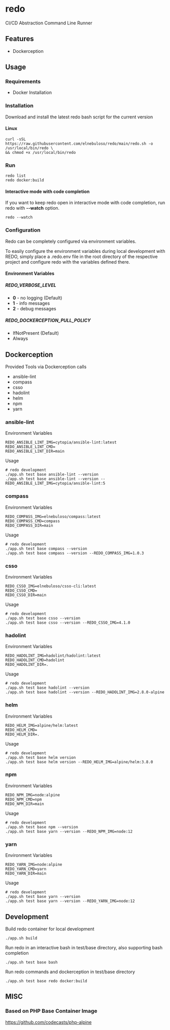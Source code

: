 # redo

CI/CD Abstraction Command Line Runner

## Features

- Dockerception

## Usage

### Requirements

- Docker Installation

### Installation

Download and install the latest redo bash script for the current version

#### Linux

```shell
curl -sSL https://raw.githubusercontent.com/elnebuloso/redo/main/redo.sh -o /usr/local/bin/redo \
&& chmod +x /usr/local/bin/redo
```

### Run

```shell
redo list
redo docker:build
```

#### Interactive mode with code completion

If you want to keep redo open in interactive mode with code completion, run redo with **--watch** option.

```shell
redo --watch
```

### Configuration

Redo can be completely configured via environment variables.

To easily configure the environment variables during local development with REDO, simply place a .redo.env file in the root directory of the respective project and configure redo with the variables defined there.

#### Environment Variables

##### REDO_VERBOSE_LEVEL

- **0** - no logging (Default)
- **1** - info messages
- **2** - debug messages

##### REDO_DOCKERCEPTION_PULL_POLICY

- IfNotPresent (Default)
- Always

## Dockerception

Provided Tools via Dockerception calls

- ansible-lint
- compass
- csso
- hadolint
- helm
- npm
- yarn

### ansible-lint

Environment Variables

```shell
REDO_ANSIBLE_LINT_IMG=cytopia/ansible-lint:latest
REDO_ANSIBLE_LINT_CMD=
REDO_ANSIBLE_LINT_DIR=main
```

Usage

```shell
# redo development
./app.sh test base ansible-lint --version
./app.sh test base ansible-lint --version --REDO_ANSIBLE_LINT_IMG=cytopia/ansible-lint:5
```

### compass

Environment Variables

```shell
REDO_COMPASS_IMG=elnebuloso/compass:latest
REDO_COMPASS_CMD=compass
REDO_COMPASS_DIR=main
```

Usage

```shell
# redo development
./app.sh test base compass --version
./app.sh test base compass --version --REDO_COMPASS_IMG=1.0.3
```

### csso

Environment Variables

```shell
REDO_CSSO_IMG=elnebuloso/csso-cli:latest
REDO_CSSO_CMD=
REDO_CSSO_DIR=main
```

Usage

```shell
# redo development
./app.sh test base csso --version
./app.sh test base csso --version --REDO_CSSO_IMG=4.1.0
```

### hadolint

Environment Variables

```shell
REDO_HADOLINT_IMG=hadolint/hadolint:latest
REDO_HADOLINT_CMD=hadolint
REDO_HADOLINT_DIR=.
```

Usage

```shell
# redo development
./app.sh test base hadolint --version
./app.sh test base hadolint --version --REDO_HADOLINT_IMG=2.8.0-alpine
```

### helm

Environment Variables

```shell
REDO_HELM_IMG=alpine/helm:latest
REDO_HELM_CMD=
REDO_HELM_DIR=.
```

Usage

```shell
# redo development
./app.sh test base helm version
./app.sh test base helm version --REDO_HELM_IMG=alpine/helm:3.8.0
```

### npm

Environment Variables

```shell
REDO_NPM_IMG=node:alpine
REDO_NPM_CMD=npm
REDO_NPM_DIR=main
```

Usage

```shell
# redo development
./app.sh test base npm --version
./app.sh test base yarn --version --REDO_NPM_IMG=node:12
```

### yarn

Environment Variables

```shell
REDO_YARN_IMG=node:alpine
REDO_YARN_CMD=yarn
REDO_YARN_DIR=main
```

Usage

```shell
# redo development
./app.sh test base yarn --version
./app.sh test base yarn --version --REDO_YARN_IMG=node:12
```

## Development

Build redo container for local development

```shell
./app.sh build
```

Run redo in an interactive bash in test/base directory, also supporting bash completion

```shell
./app.sh test base bash
```

Run redo commands and dockerception in test/base directory

```shell
./app.sh test base redo docker:build
```

## MISC

### Based on PHP Base Container Image

https://github.com/codecasts/php-alpine
